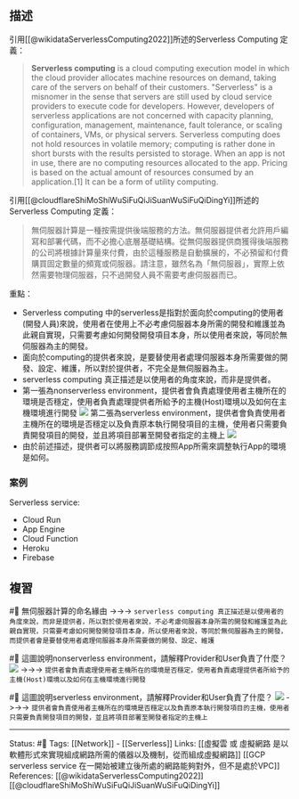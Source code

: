 

## 描述

引用[[@wikidataServerlessComputing2022]]所述的Serverless Computing 定義：
> **Serverless computing** is a cloud computing execution model in which the cloud provider allocates machine resources on demand, taking care of the servers on behalf of their customers. "Serverless" is a misnomer in the sense that servers are still used by cloud service providers to execute code for developers. However, developers of serverless applications are not concerned with capacity planning, configuration, management, maintenance, fault tolerance, or scaling of containers, VMs, or physical servers. Serverless computing does not hold resources in volatile memory; computing is rather done in short bursts with the results persisted to storage. When an app is not in use, there are no computing resources allocated to the app. Pricing is based on the actual amount of resources consumed by an application.[1] It can be a form of utility computing.


引用[[@cloudflareShiMoShiWuSiFuQiJiSuanWuSiFuQiDingYi]]所述的Serverless Computing 定義：
> 無伺服器計算是一種按需提供後端服務的方法。無伺服器提供者允許用戶編寫和部署代碼，而不必擔心底層基礎結構。從無伺服器提供商獲得後端服務的公司將根據計算量來付費，由於這種服務是自動擴展的，不必預留和付費購買固定數量的頻寬或伺服器。請注意，雖然名為「無伺服器」，實際上依然需要物理伺服器，只不過開發人員不需要考慮伺服器而已。

重點：
- Serverless computing 中的serverless是指對於面向於computing的使用者(開發人員)來說，使用者在使用上不必考慮伺服器本身所需的開發和維護並為此親自實現，只需要考慮如何開發開發項目本身，所以使用者來說，等同於無伺服器為主的開發。
- 面向於computing的提供者來說，是要替使用者處理伺服器本身所需要做的開發、設定、維護，所以對於提供者，不完全是無伺服器為主。
- serverless computing 真正描述是以使用者的角度來說，而非是提供者。
- 第一張為nonserverless environment，提供者會負責處理使用者主機所在的環境是否穩定，使用者負責處理提供者所給予的主機(Host)環境以及如何在主機環境進行開發
![](https://res.cloudinary.com/dqfxgtyoi/image/upload/v1653314112/blog/network/serverless/non-serverless-env_bbi9ve.png)
第二張為serverless environment，提供者會負責使用者主機所在的環境是否穩定以及負責原本執行開發項目的主機，使用者只需要負責開發項目的開發，並且將項目部署至開發者指定的主機上
![](https://res.cloudinary.com/dqfxgtyoi/image/upload/v1653314112/blog/network/serverless/serverless-env_a6j5mv.png)
- 由於前述描述，提供者可以將服務調節成按照App所需來調整執行App的環境是如何。


### 案例
Serverless service:
- Cloud Run
- App Engine
- Cloud Function
- Heroku
- Firebase

## 複習

#🧠 無伺服器計算的命名緣由 ->->-> `serverless computing 真正描述是以使用者的角度來說，而非是提供者，所以對於使用者來說，不必考慮伺服器本身所需的開發和維護並為此親自實現，只需要考慮如何開發開發項目本身，所以使用者來說，等同於無伺服器為主的開發，而提供者會是要替使用者處理伺服器本身所需要做的開發、設定、維護`
<!--SR:!2022-05-27,2,230-->

#🧠 這圖說明nonserverless environment，請解釋Provider和User負責了什麼？ ![](https://res.cloudinary.com/dqfxgtyoi/image/upload/v1653314112/blog/network/serverless/non-serverless-env_bbi9ve.png) ->->-> `提供者會負責處理使用者主機所在的環境是否穩定，使用者負責處理提供者所給予的主機(Host)環境以及如何在主機環境進行開發`
<!--SR:!2022-05-26,2,248-->

#🧠 這圖說明serverless environment，請解釋Provider和User負責了什麼？  ![](https://res.cloudinary.com/dqfxgtyoi/image/upload/v1653314112/blog/network/serverless/serverless-env_a6j5mv.png) ->->-> `提供者會負責使用者主機所在的環境是否穩定以及負責原本執行開發項目的主機，使用者只需要負責開發項目的開發，並且將項目部署至開發者指定的主機上`
<!--SR:!2022-05-27,3,250-->

---
Status: #🌱 
Tags:
[[Network]] - [[Serverless]]
Links:
[[虛擬雲 或 虛擬網路 是以軟體形式來實現組成網路所需的儀器以及機制，從而組成虛擬網路]]
[[GCP serverless service 在一開始被建立後所處的網路能夠對外，但不是處於VPC]]
References:
[[@wikidataServerlessComputing2022]]
[[@cloudflareShiMoShiWuSiFuQiJiSuanWuSiFuQiDingYi]]